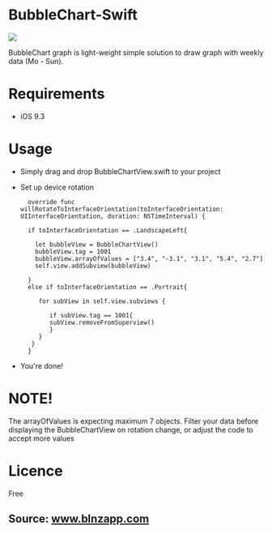 # BubbleChart-Swift
![](http://www.viralideasltd.com/github/cast.gif)

BubbleChart graph is light-weight simple solution to draw graph with weekly data (Mo - Sun).

# Requirements
* iOS 9.3

# Usage
* Simply drag and drop BubbleChartView.swift to your project
* Set up device rotation 

        override func willRotateToInterfaceOrientation(toInterfaceOrientation: UIInterfaceOrientation, duration: NSTimeInterval) {

        if toInterfaceOrientation == .LandscapeLeft{

          let bubbleView = BubbleChartView()
          bubbleView.tag = 1001
          bubbleView.arrayOfValues = ["3.4", "-3.1", "3.1", "5.4", "2.7"]
          self.view.addSubview(bubbleView)

        }
        else if toInterfaceOrientation == .Portrait{

           for subView in self.view.subviews {

              if subView.tag == 1001{
              subView.removeFromSuperview()
              }
           }
         }
        }

* You're done!
 
# NOTE!
The arrayOfValues is expecting maximum 7 objects. Filter your data before displaying the BubbleChartView on rotation change, or adjust the code to accept more values

# Licence
Free

## Source: www.blnzapp.com


